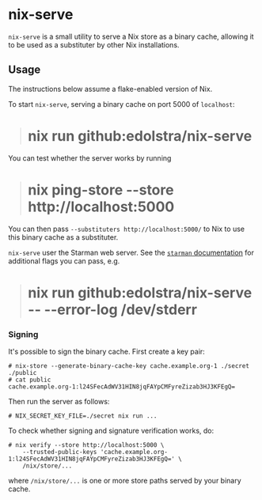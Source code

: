 # nix-serve

`nix-serve` is a small utility to serve a Nix store as a binary cache,
allowing it to be used as a substituter by other Nix installations.

## Usage

The instructions below assume a flake-enabled version of Nix.

To start `nix-serve`, serving a binary cache on port 5000 of `localhost`:

> # nix run github:edolstra/nix-serve

You can test whether the server works by running

> # nix ping-store --store http://localhost:5000

You can then pass `--substituters http://localhost:5000/` to Nix to
use this binary cache as a substituter.

`nix-serve` user the Starman web server. See the [`starman`
documentation](https://metacpan.org/pod/distribution/Starman/script/starman)
for additional flags you can pass, e.g.

> # nix run github:edolstra/nix-serve -- --error-log /dev/stderr

### Signing

It's possible to sign the binary cache. First create a key pair:

```
# nix-store --generate-binary-cache-key cache.example.org-1 ./secret ./public
# cat public
cache.example.org-1:l24SFecAdWV31HIN8jqFAYpCMFyreZizab3HJ3KFEgQ=
```

Then run the server as follows:

```
# NIX_SECRET_KEY_FILE=./secret nix run ...
```

To check whether signing and signature verification works, do:

```
# nix verify --store http://localhost:5000 \
    --trusted-public-keys 'cache.example.org-1:l24SFecAdWV31HIN8jqFAYpCMFyreZizab3HJ3KFEgQ=' \
    /nix/store/...
```

where `/nix/store/...` is one or more store paths served by your binary cache.
